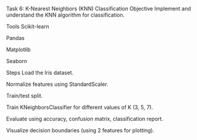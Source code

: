 
Task 6: K-Nearest Neighbors (KNN) Classification
Objective
Implement and understand the KNN algorithm for classification.

Tools
Scikit-learn

Pandas

Matplotlib

Seaborn

Steps
Load the Iris dataset.

Normalize features using StandardScaler.

Train/test split.

Train KNeighborsClassifier for different values of K (3, 5, 7).

Evaluate using accuracy, confusion matrix, classification report.

Visualize decision boundaries (using 2 features for plotting).
